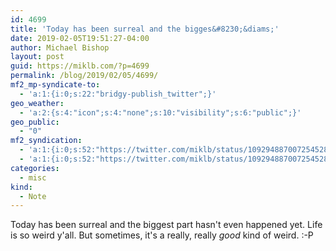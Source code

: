 ```yaml
---
id: 4699
title: 'Today has been surreal and the bigges&#8230;&diams;'
date: 2019-02-05T19:51:27-04:00
author: Michael Bishop
layout: post
guid: https://miklb.com/?p=4699
permalink: /blog/2019/02/05/4699/
mf2_mp-syndicate-to:
  - 'a:1:{i:0;s:22:"bridgy-publish_twitter";}'
geo_weather:
  - 'a:2:{s:4:"icon";s:4:"none";s:10:"visibility";s:6:"public";}'
geo_public:
  - "0"
mf2_syndication:
  - 'a:1:{i:0;s:52:"https://twitter.com/miklb/status/1092948870072545280";}'
  - 'a:1:{i:0;s:52:"https://twitter.com/miklb/status/1092948870072545280";}'
categories:
  - misc
kind:
  - Note
---
```

Today has been surreal and the biggest part hasn't even happened yet. Life is so weird y'all. But sometimes, it's a really, really *good* kind of weird. :-P